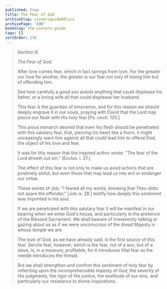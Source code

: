 ```yaml
---
published: true
title: The Fear of God
archiveSlug: sinnersguide00luis
archivePage: '430'
bookSlug: the-sinners-guide
tags: []
sortOrder: 276
---
```


> *Section III.*
> 
> *The Fear of God.*
> 
> After love comes fear, which in fact springs from love. For the greater our love for another, the greater is our fear not only of losing him but of offending him.
> 
> See how carefully a good son avoids anything that could displease his father, or a loving wife all that could displease her husband.
> 
> This fear is the guardian of innocence, and for this reason we should deeply engrave it in our souls, praying with David that the Lord may pierce our flesh with His holy fear.[Ps. cxviii. 120.]
> 
> This pious monarch desired that even his flesh should be penetrated with this salutary fear, that, piercing his heart like a thorn, it might unceasingly warn him against all that could lead him to offend God, the object of his love and fear.
> 
> It was for this reason that the inspired author wrote: "The fear of the Lord driveth out sin." [Ecclus. i. 27.]
> 
> The effect of this fear is not only to make us avoid actions that are positively sinful, but even those that may lead us into evil or endanger our virtue.
> 
> These words of Job: "I feared all my works, knowing that Thou didst not spare the offender," [Job ix. 28.] testify how deeply this sentiment was imprinted in his soul.
> 
> If we are penetrated with this salutary fear it will be manifest in our bearing when we enter God's house, and particularly in the presence of the Blessed Sacrament. We shall beware of irreverently talking or gazing about us as if we were unconscious of the dread Majesty in whose temple we are.
> 
> The love of God, as we have already said, is the first source of this fear. Servile fear, however, which is the fear, not of a son, but of a slave, is, in a measure, profitable, for it introduces filial fear as the needle introduces the thread.
> 
> But we shall strengthen and confirm this sentiment of holy fear by reflecting upon the incomprehensible majesty of God, the severity of His judgments, the rigor of His justice, the multitude of our sins, and particularly our resistance to divine inspirations.

